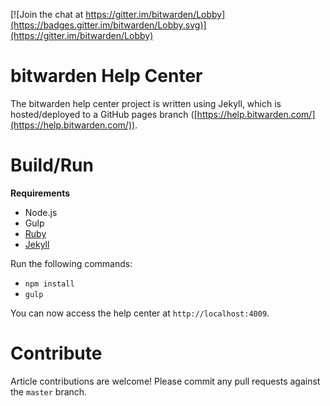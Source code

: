 [![Join the chat at https://gitter.im/bitwarden/Lobby](https://badges.gitter.im/bitwarden/Lobby.svg)](https://gitter.im/bitwarden/Lobby)

# bitwarden Help Center

The bitwarden help center project is written using Jekyll, which is hosted/deployed to a GitHub pages branch ([https://help.bitwarden.com/](https://help.bitwarden.com/)).

# Build/Run

**Requirements**

- Node.js
- Gulp
- [Ruby](https://www.ruby-lang.org/)
- [Jekyll](https://jekyllrb.com/)

Run the following commands:
- `npm install`
- `gulp`

You can now access the help center at `http://localhost:4009`.

# Contribute

Article contributions are welcome! Please commit any pull requests against the `master` branch.
